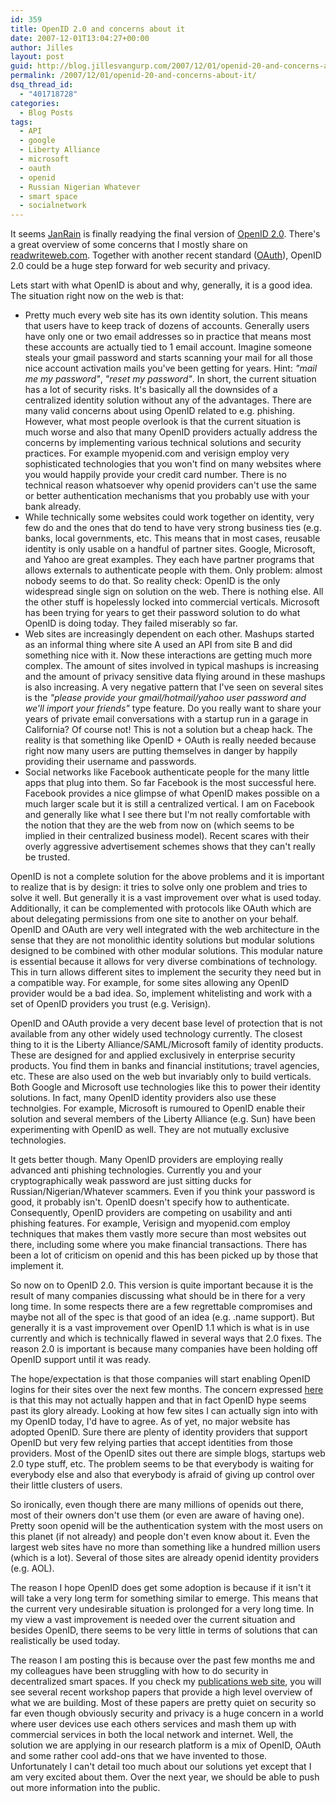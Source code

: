 ```yaml
---
id: 359
title: OpenID 2.0 and concerns about it
date: 2007-12-01T13:04:27+00:00
author: Jilles
layout: post
guid: http://blog.jillesvangurp.com/2007/12/01/openid-20-and-concerns-about-it/
permalink: /2007/12/01/openid-20-and-concerns-about-it/
dsq_thread_id:
  - "401718728"
categories:
  - Blog Posts
tags:
  - API
  - google
  - Liberty Alliance
  - microsoft
  - oauth
  - openid
  - Russian Nigerian Whatever
  - smart space
  - socialnetwork
---
```

It seems [JanRain](http://janrain.com/) is finally readying the final version of [OpenID 2.0](http://openid.net/). There's a great overview of some concerns that I mostly share on [readwriteweb.com](http://www.readwriteweb.com/archives/the_troubles_with_openid_20.php). Together with another recent standard ([OAuth](http://oauth.net/)), OpenID 2.0 could be a huge step forward for web security and privacy.

Lets start with what OpenID is about and why, generally, it is a good idea. The situation right now on the web is that:
<ul>
	<li>Pretty much every web site has its own identity solution. This means that users have to keep track of dozens of accounts. Generally users have only one or two email addresses so in practice that means most these accounts are actually tied to 1 email account. Imagine someone steals your gmail password and starts scanning your mail for all those nice account activation mails you've been getting for years. Hint:<em> "mail me my password"</em>, <em>"reset my password"</em>. In short, the current situation has a lot of security risks. It's basically all the downsides of a centralized identity solution without any of the advantages. There are many valid concerns  about using OpenID related to e.g. phishing. However, what most people overlook is that the current situation is much worse and also that many OpenID providers actually address the concerns by implementing various technical solutions and security practices. For example myopenid.com and verisign employ very sophisticated technologies that you won't find on many websites where you would happily provide your credit card number. There is no technical reason whatsoever why openid providers can't use the same or better authentication mechanisms that you probably use with your bank already.</li>
	<li>While technically some websites could work together on identity, very few do and the ones that do tend to have very strong business ties (e.g. banks, local governments, etc. This means that in most cases, reusable identity is only usable on a handful of partner sites. Google, Microsoft, and Yahoo are great examples. They each have partner programs that allows externals to authenticate people with them. Only problem: almost nobody seems to do that. So reality check: OpenID is the only widespread single sign on solution on the web. There is nothing else. All the other stuff is hopelessly locked into commercial verticals. Microsoft has been trying for years to get their password solution to do what OpenID is doing today. They failed miserably so far.</li>
	<li>Web sites are increasingly dependent on each other. Mashups started as an informal thing where site A used an API from site B and did something nice with it. Now these interactions are getting much more complex. The amount of sites involved in typical mashups is increasing and the amount of privacy sensitive data flying around in these mashups is also increasing. A very negative pattern that I've seen on several sites is the <em>"please provide your gmail/hotmail/yahoo user password and we'll import your friends"</em> type feature. Do you really want to share your years of private email conversations with a startup run in a garage in California? Of course not! This is not a solution but a cheap hack. The reality is that something like OpenID + OAuth is really needed because right now many users are putting themselves in danger by happily providing their username and passwords.</li>
       <li>Social networks like Facebook authenticate people for the many little apps that plug into them. So far Facebook is the most successful here. Facebook provides a nice glimpse of what OpenID makes possible on a much larger scale but it is still a centralized vertical. I am on Facebook and generally like what I see there but I'm not really comfortable with the notion that they are the web from now on (which seems to be implied in their centralized business model). Recent scares with their overly aggressive advertisement schemes shows that they can't really be trusted.</li>
</ul>

OpenID is not a complete solution for the above problems and it is important to realize that is by design: it tries to solve only one problem and tries to solve it well. But generally it is a vast improvement over what is used today. Additionally, it can be complemented with protocols like OAuth which are about delegating permissions from one site to another on your behalf. OpenID and OAuth are very well integrated with the web architecture in the sense that they are not monolithic identity solutions but modular solutions designed to be combined with other modular solutions. This modular nature is essential because it allows for very diverse combinations of technology. This in turn allows different sites to implement the security they need but in a compatible way. For example, for some sites allowing any OpenID provider would be a bad idea. So, implement whitelisting and work with a set of OpenID providers you trust (e.g. Verisign). 

OpenID and OAuth provide a very decent base level of protection that is not available from any other widely used technology currently. The closest thing to it is the Liberty Alliance/SAML/Microsoft family of identity products. These are designed for and applied exclusively in enterprise security products. You find them in banks and financial institutions; travel agencies, etc. These are also used on the web but invariably only to build verticals. Both Google and Microsoft use technologies like this to power their identity solutions. In fact, many OpenID identity providers also use these technolgies. For example, Microsoft is rumoured to OpenID enable their solution and several members of the Liberty Alliance (e.g. Sun) have been experimenting with OpenID as well. They are not mutually exclusive technologies.

It gets better though. Many OpenID providers are employing really advanced anti phishing technologies. Currently you and your cryptographically weak password are just sitting ducks for Russian/Nigerian/Whatever scammers. Even if you think your password is good, it probably isn't. OpenID doesn't specify how to authenticate. Consequently, OpenID providers are competing on usability and anti phishing features. For example, Verisign and myopenid.com employ techniques that makes them vastly more secure than most websites out there, including some where you make financial transactions. There has been a lot of criticism on openid and this has been picked up by those that implement it. 

So now on to OpenID 2.0. This version is quite important because it is the result of many companies discussing what should be in there for a very long time. In some respects there are a few regrettable compromises and maybe not all of the spec is that good of an idea (e.g. .name support). But generally it is a vast improvement over OpenID 1.1 which is what is in use currently and which is technically flawed in several ways that 2.0 fixes. The reason 2.0 is important is because many companies have been holding off OpenID support until it was ready. 

The hope/expectation is that those companies will start enabling OpenID logins for their sites over the next few months. The concern expressed [here](http://www.readwriteweb.com/archives/the_troubles_with_openid_20.php) is that this may not actually happen and that in fact OpenID hype seems past its glory already. Looking at how few sites I can actually sign into with my OpenID today, I'd have to agree. As of yet, no major website has adopted OpenID. Sure there are plenty of identity providers that support OpenID but very few relying parties that accept identities from those providers. Most of the OpenID sites out there are simple blogs, startups web 2.0 type stuff, etc. The problem seems to be that everybody is waiting for everybody else and also that everybody is afraid of giving up control over their little clusters of users. 

So ironically, even though there are many millions of openids out there, most of their owners don't use them (or even are aware of having one). Pretty soon openid will be the authentication system with the most users on this planet (if not already) and people don't even know about it. Even the largest web sites have no more than something like a hundred million users (which is a lot). Several of those sites are already openid identity providers (e.g. AOL).

The reason I hope OpenID does get some adoption is because if it isn't it will take a very long term for something similar to emerge. This means that the current very undesirable situation is prolonged for a very long time. In my view a vast improvement is needed over the current situation and besides OpenID, there seems to be very little in terms of solutions that can realistically be used today. 

The reason I am posting this is because over the past few months me and my colleagues have been struggling with how to do security in decentralized smart spaces. If you check my [publications web site](http://publications.jillesvangurp.com), you will see several recent workshop papers that provide a high level overview of what we are building. Most of these papers are pretty quiet on security so far even though obviously security and privacy is a huge concern in a world where user devices use each others services and mash them up with commercial services in both the local network and internet. Well, the solution we are applying in our research platform is a mix of OpenID, OAuth and some  rather cool add-ons that we have invented to those. Unfortunately I can't detail too much about our solutions yet except that I am very excited about them. Over the next year, we should be able to push out more information into the public.